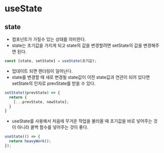 # useState
## state
- 컴포넌트가 가질수 있는 상태를 의미한다.
- state는 초기값을 가지게 되고 state의 값을 변경할려면 setState의 값을 변경해주면 된다.
```js
const [state, setState] = useState(초기값);
```
- 업데이트 되면 렌더링이 일어난다.
- state를 변경할 때 새로 변경될 state값이 이전 state값과 연관이 되어 있다면 setState의 인자로 prevState를 받을 수 있다.
```js
setState((prevState) => {
  return {
    [...prevState, newState];
  }
}
```
- useState를 사용해서 처음에 무거운 작업을 불러올 때 초기값을 바로 넣어주는 것이 아니라 콜백 함수를 넣어주는 것이 좋다.
```js
useState(() => {
  return heavyWork();
});
```

